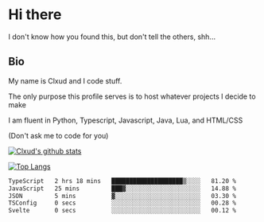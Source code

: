 

# Hi there
I don't know how you found this, but don't tell the others, shh...

## Bio
My name is Clxud and I code stuff.

The only purpose this profile serves is to host whatever projects I decide to make

I am fluent in Python, Typescript, Javascript, Java, Lua, and HTML/CSS



(Don't ask me to code for you)

[![Clxud's github stats](https://github-readme-stats.vercel.app/api?username=cloudwithax&count_private=true&theme=dark&show_icons=true)](https://github.com/anuraghazra/github-readme-stats) 

[![Top Langs](https://github-readme-stats.vercel.app/api/top-langs/?username=cloudwithax&theme=dark)](https://github.com/anuraghazra/github-readme-stats)

<!--START_SECTION:waka-->

```txt
TypeScript   2 hrs 18 mins   ████████████████████▒░░░░   81.20 %
JavaScript   25 mins         ███▓░░░░░░░░░░░░░░░░░░░░░   14.88 %
JSON         5 mins          ▓░░░░░░░░░░░░░░░░░░░░░░░░   03.30 %
TSConfig     0 secs          ░░░░░░░░░░░░░░░░░░░░░░░░░   00.28 %
Svelte       0 secs          ░░░░░░░░░░░░░░░░░░░░░░░░░   00.12 %
```

<!--END_SECTION:waka-->







